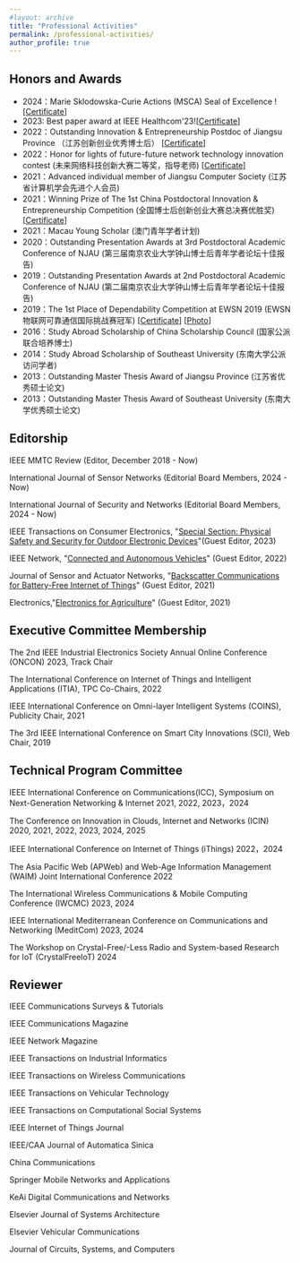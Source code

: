 ```yaml
---
#layout: archive
title: "Professional Activities"
permalink: /professional-activities/
author_profile: true
---
```

 
Honors and Awards
------
* 2024：Marie Sklodowska-Curie Actions (MSCA) Seal of Excellence ![[Certificate](https://chrisye-liu.github.io/files/certificate/2024MSCA.pdf)] 
* 2023: Best paper award at IEEE Healthcom'23![[Certificate](https://chrisye-liu.github.io/files/certificate/2023healthcom.pdf)]
* 2022：Outstanding Innovation & Entrepreneurship Postdoc of Jiangsu Province （江苏创新创业优秀博士后） [[Certificate](https://chrisye-liu.github.io/files/certificate/2022postdoc.pdf)]
* 2022：Honor for lights of future-future network technology innovation contest (未来网络科技创新大赛二等奖，指导老师) [[Certificate](https://chrisye-liu.github.io/files/certificate/2022lightaward.jpg)]
* 2021：Advanced individual member of Jiangsu Computer Society (江苏省计算机学会先进个人会员)
* 2021：Winning Prize of The 1st China Postdoctoral Innovation & Entrepreneurship Competition (全国博士后创新创业大赛总决赛优胜奖) [[Certificate](https://chrisye-liu.github.io/files/certificate/2021postdoc.pdf)]
* 2021：Macau Young Scholar (澳门青年学者计划)
* 2020：Outstanding Presentation Awards at 3rd Postdoctoral Academic Conference of NJAU (第三届南京农业大学钟山博士后青年学者论坛十佳报告)
* 2019：Outstanding Presentation Awards at 2nd Postdoctoral Academic Conference of NJAU (第二届南京农业大学钟山博士后青年学者论坛十佳报告)
* 2019：The 1st Place of Dependability Competition at EWSN 2019 (EWSN物联网可靠通信国际挑战赛冠军) [[Certificate](https://chrisye-liu.github.io/files/certificate/2019ewsn.pdf)] [[Photo](https://chrisye-liu.github.io//images/research/ewsnphoto.jpg)] 
* 2016：Study Abroad Scholarship of China Scholarship Council (国家公派联合培养博士)
* 2014：Study Abroad Scholarship of Southeast University (东南大学公派访问学者)
* 2013：Outstanding Master Thesis Award of Jiangsu Province (江苏省优秀硕士论文)
* 2013：Outstanding Master Thesis Award of Southeast University (东南大学优秀硕士论文)
 


Editorship
------
IEEE MMTC Review (Editor, December 2018 - Now)

International Journal of Sensor Networks (Editorial Board Members, 2024 - Now)

International Journal of Security and Networks (Editorial Board Members, 2024 - Now)

IEEE Transactions on Consumer Electronics, "[Special Section: Physical Safety and Security for Outdoor Electronic Devices](https://ctsoc.ieee.org/publications/ieee-transactions-on-consumer-electronics.html)"(Guest Editor, 2023)

IEEE Network, "[Connected and Autonomous Vehicles](https://www.comsoc.org/publications/magazines/ieee-network/cfp/connected-and-autonomous-vehicles)" (Guest Editor, 2022)

Journal of Sensor and Actuator Networks, "[Backscatter Communications for Battery-Free Internet of Things](https://www.mdpi.com/journal/jsan/special_issues/DL254URC47)" (Guest Editor, 2021)

Electronics,"[Electronics for Agriculture](https://www.mdpi.com/journal/electronics/topical_collections/eagriculture_electronics)" (Guest Editor, 2021)



Executive Committee Membership
------
The 2nd IEEE Industrial Electronics Society Annual Online Conference (ONCON) 2023, Track Chair

The International Conference on Internet of Things and Intelligent Applications (ITIA), TPC Co-Chairs, 2022

IEEE International Conference on Omni-layer Intelligent Systems (COINS), Publicity Chair, 2021

The 3rd IEEE International Conference on Smart City Innovations (SCI), Web Chair, 2019

Technical Program Committee
------
IEEE International Conference on Communications(ICC), Symposium on Next-Generation Networking & Internet 2021, 2022, 2023，2024

The Conference on Innovation in Clouds, Internet and Networks (ICIN) 2020, 2021, 2022, 2023, 2024, 2025

IEEE International Conference on Internet of Things (iThings) 2022，2024

The Asia Pacific Web (APWeb) and Web-Age Information Management (WAIM) Joint International Conference 2022

The International Wireless Communications & Mobile Computing Conference (IWCMC) 2023, 2024

IEEE International Mediterranean Conference on Communications and Networking (MeditCom) 2023, 2024

The Workshop on Crystal-Free/-Less Radio and System-based Research for IoT (CrystalFreeIoT) 2024


Reviewer
------
IEEE Communications Surveys & Tutorials

IEEE Communications Magazine

IEEE Network Magazine

IEEE Transactions on Industrial Informatics

IEEE Transactions on Wireless Communications

IEEE Transactions on Vehicular Technology

IEEE Transactions on Computational Social Systems

IEEE Internet of Things Journal

IEEE/CAA Journal of Automatica Sinica

China Communications

Springer Mobile Networks and Applications

KeAi Digital Communications and Networks

Elsevier Journal of Systems Architecture

Elsevier Vehicular Communications

Journal of Circuits, Systems, and Computers


